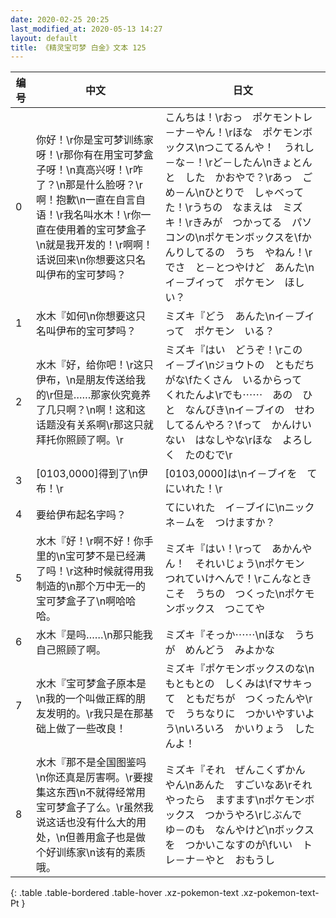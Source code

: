 ```yaml
---
date: 2020-02-25 20:25
last_modified_at: 2020-05-13 14:27
layout: default
title: 《精灵宝可梦 白金》文本 125
---
```

| 编号 | 中文 | 日文 |
| ---- | ---- | ---- |
| 0 | 你好！\r你是宝可梦训练家呀！\r那你有在用宝可梦盒子呀！\n真高兴呀！\r咋了？\n那是什么脸呀？\r啊！抱歉\n一直在自言自语！\r我名叫水木！\r你一直在使用着的宝可梦盒子\n就是我开发的！\r啊啊！话说回来\n你想要这只名叫伊布的宝可梦吗？ | こんちは！\rおっ　ポケモントレ－ナ－やん！\rほな　ポケモンボックス\nつこてるんや！　うれし－な－！\rど－したん\nきょとんと　した　かおやで？\rあっ　ごめ－ん\nひとりで　しゃべってた！\rうちの　なまえは　ミズキ！\rきみが　つかってる　パソコンの\nポケモンボックスを\fかんりしてるの　うち　やねん！\rでさ　と－とつやけど　あんた\nイ－ブイって　ポケモン　ほしい？ |
| 1 | 水木『如何\n你想要这只名叫伊布的宝可梦吗？ | ミズキ『どう　あんた\nイ－ブイって　ポケモン　いる？ |
| 2 | 水木『好，给你吧！\r这只伊布，\n是朋友传送给我的\r但是……那家伙究竟养了几只啊？\n啊！这和这话题没有关系啊\r那这只就拜托你照顾了啊。\r | ミズキ『はい　どうぞ！\rこの　イ－ブイ\nジョウトの　ともだち　がな\fたくさん　いるからって　くれたんよ\rでも⋯⋯　あの　ひと　なんびき\nイ－ブイの　せわ　してるんやろ？\fって　かんけいない　はなしやな\rほな　よろしく　たのむで\r |
| 3 | [0103,0000]得到了\n伊布！\r | [0103,0000]は\nイ－ブイを　てにいれた！\r |
| 4 | 要给伊布起名字吗？ | てにいれた　イ－ブイに\nニックネ－ムを　つけますか？ |
| 5 | 水木『好！\r啊不好！你手里的\n宝可梦不是已经满了吗！\r这种时候就得用我制造的\n那个万中无一的宝可梦盒子了\n啊哈哈哈。 | ミズキ『はい！\rって　あかんやん！　それいじょう\nポケモン　つれていけへんで！\rこんなときこそ　うちの　つくった\nポケモンボックス　つこてや |
| 6 | 水木『是吗……\n那只能我自己照顾了啊。 | ミズキ『そっか⋯⋯\nほな　うちが　めんどう　みよかな |
| 7 | 水木『宝可梦盒子原本是\n我的一个叫做正辉的朋友发明的。\r我只是在那基础上做了一些改良！ | ミズキ『ポケモンボックスのな\nもともとの　しくみは\fマサキって　ともだちが　つくったんや\rで　うちなりに　つかいやすいよう\nいろいろ　かいりょう　したんよ！ |
| 8 | 水木『那不是全国图鉴吗\n你还真是厉害啊。\r要搜集这东西\n不就得经常用宝可梦盒子了么。\r虽然我说这话也没有什么大的用处，\n但善用盒子也是做个好训练家\n该有的素质哦。 | ミズキ『それ　ぜんこくずかん　やん\nあんた　すごいなあ\rそれやったら　ますます\nポケモンボックス　つかうやろ\rじぶんで　ゆ－のも　なんやけど\nボックスを　つかいこなすのが\fいい　トレ－ナ－やと　おもうし |
{: .table .table-bordered .table-hover .xz-pokemon-text .xz-pokemon-text-Pt }